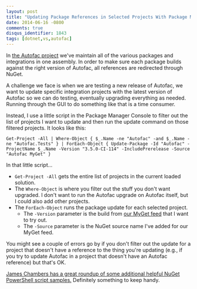 ```yaml
---
layout: post
title: "Updating Package References in Selected Projects With Package Manager Console"
date: 2014-06-16 -0800
comments: true
disqus_identifier: 1843
tags: [dotnet,vs,autofac]
---
```

In [the Autofac project](http://autofac.org) we've maintain all of the
various packages and integrations in one assembly. In order to make sure
each package builds against the right version of Autofac, all references
are redirected through NuGet.

A challenge we face is when we are testing a new release of Autofac, we
want to update specific integration projects with the latest version of
Autofac so we can do testing, eventually upgrading everything as needed.
Running through the GUI to do something like that is a time consumer.

Instead, I use a little script in the Package Manager Console to filter
out the list of projects I want to update and then run the update
command on those filtered projects. It looks like this:

    Get-Project -All | Where-Object { $_.Name -ne "Autofac" -and $_.Name -ne "Autofac.Tests" } | ForEach-Object { Update-Package -Id "Autofac" -ProjectName $_.Name -Version "3.5.0-CI-114" -IncludePrerelease -Source "Autofac MyGet" }

In that little script...

- `Get-Project -All` gets the entire list of projects in the current
    loaded solution.
- The `Where-Object` is where you filter out the stuff you don't want
    upgraded. I don't want to run the Autofac upgrade on Autofac itself,
    but I could also add other projects.
- The `ForEach-Object` runs the package update for each selected
    project.
  - The `-Version` parameter is the build from [our MyGet
        feed](https://www.myget.org/F/autofac) that I want to try out.
  - The `-Source` parameter is the NuGet source name I've added for
        our MyGet feed.

You might see a couple of errors go by if you don't filter out the
update for a project that doesn't have a reference to the thing you're
updating (e.g., if you try to update Autofac in a project that doesn't
have an Autofac reference) but that's OK.

[James Chambers has a great roundup of some additional helpful NuGet
PowerShell script
samples.](http://jameschambers.com/2011/06/powershell-script-examples-for-nuget-packages/)
Definitely something to keep handy.
